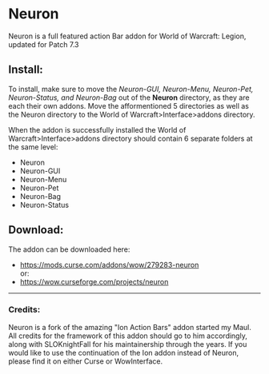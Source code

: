 # Neuron

Neuron is a full featured action Bar addon for World of Warcraft: Legion, updated for Patch 7.3

## Install:
To install, make sure to move the *Neuron-GUI, Neuron-Menu, Neuron-Pet, Neuron-Status, and Neuron-Bag* out of the **Neuron** directory, as they are each their own addons. Move the afformentioned 5 directories as well as the Neuron directory to the World of Warcraft>Interface>addons directory.

When the addon is successfully installed the World of Warcraft>Interface>addons directory should contain 6 separate folders at the same level:
 * Neuron
 * Neuron-GUI
 * Neuron-Menu
 * Neuron-Pet
 * Neuron-Bag
 * Neuron-Status

## Download:
The addon can be downloaded here:
* https://mods.curse.com/addons/wow/279283-neuron  
or:
* https://wow.curseforge.com/projects/neuron

---

### Credits:
Neuron is a fork of the amazing "Ion Action Bars" addon started my Maul. All credits for the framework of this addon should go to him accordingly, along with SLOKnightFall for his maintainership through the years. If you would like to use the continuation of the Ion addon instead of Neuron, please find it on either Curse or WowInterface.
